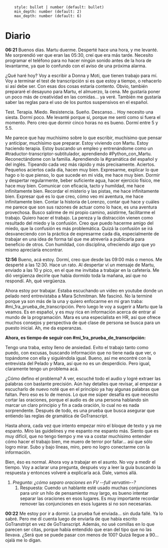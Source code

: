 ```toc
    style: bullet | number (default: bullet)
    min_depth: number (default: 2)
    max_depth: number (default: 6)
```
# Diario
**06:21** Buenos días. Martu duerme. Desperté hace una hora, y me levanté. Me sorprendió ver que eran las 05:30, creí que era más tarde. Necesito programar el teléfono para no hacer ningún sonido antes de la hora de levantarme, ya que lo confundo con el aviso de una próxima alarma.

¿Qué haré hoy? Voy a escribir a Donna y Moti, que tienen trabajo para mí. Voy a terminar el test de transcripción si es que estoy a tiempo, o rehacerlo si así debe ser. Con esas dos cosas estaría contento. Obvio, también prepararé el desayuno para Martu, el almuerzo, la cena. Me gustaría poner un poco más de creatividad en las comidas... ya veré. También me gustaría saber las reglas para el uso de los puntos suspensivos en el español.

Test. Terapia. Miedo. Resistencia. Sueño. Descanso... Hoy necesito una siesta. Dormí poco. Me levanté porque sí, porque me sentí como si fuera el momento. Pero creo que dormir cinco horas no es bueno. Dormí entre 5 y 5.5.

Me parece que hay muchísimo sobre lo que escribir, muchísimo que pensar y anticipar, muchísimo que preparar. Estoy viviendo con Martu. Estoy haciendo terapia. Estoy buscando un empleo y entrenándome como un #traductor-transcriptor-subtitulador, aprendiendo #Python_con_Martu. Reconectándome con la familia. Aprendiendo la #gramática del español y del inglés. Tipeando cada vez más rápido y más precisamente. Aciertos. Pequeños aciertos cada día, hacen muy bien. Expresarme, explicar lo que hago o lo que pienso, lo que sucede en mi vida, me hace muy bien. Dormir y despertar regularmente, beber suficiente agua, hacer ejercicio físico, me hace muy bien. Comunicar con eficacia, tacto y humildad, me hace infinitamente bien. Recordar el misterio y las pistas, me hace infinitamente bien. Expresar qué es lo que creo, cómo veo mi aventura, me hace infinitamente bien. Contar la historia de Lorenzo, contar qué hace y cuáles me parece que son sus razones de actuar como lo hace, es una aventura provechosa. Busco salirme de mi propio camino, asistirme, facilitarme el trabajo. Quiero hacer el trabajo. La pereza y la distracción vienen como resultado del miedo y la confusión. Creo que puedo hacerme amigo del miedo, que la confusión es más problemática. Quizá la confusión se irá desvaneciendo con la práctica de expresarme cada día, especialmente de trabajar en una idea de forma tal que me atrevería a publicarla para beneficio de otros. Con humildad, con disciplina, ofreciendo algo que yo mismo apreciaría encontrar.

**12:56** Bueno, acá estoy. Dormí, creo que desde las 09:00 más o menos. Me desperté a las 12:30. Hace un rato. Al despertar ví un mensaje de Martu, enviado a las 10 y pico, en el que me invitaba a trabajar en la cafetería. Me dió vergüenza decirle que había dormido toda la mañana, así que no respondí. Ah, qué vergüenza.

Ahora estoy por trabajar. Estaba escuchando un video en youtube donde un pelado nerd entrevistaba a Mara Schmitman. Me fascinó. No la terminé porque ya son más de la una y quiero enfocarme en mi gran traba: #mi_1ra_prueba_de_transcripción. Pero luego le voy a sugerir a Martu que la veamos. Es en español, y es muy rica en información acerca de entrar al mundo de la programación. Mara es una especialista en HR, así que ofrece muchos consejos y perspectiva de qué clase de persona se busca para un puesto inicial. Ah, me da esperanzas.

**Ahora, es tiempo de seguir con #mi_1ra_prueba_de_transcripción:**

Tengo una traba, estoy lleno de ansiedad. Evito el trabajo tanto como puedo, con excusas, buscando información que no tiene nada que ver, o topándome con ella y siguiéndola igual. Bueno, así me encontré con la entrevista del Pelado y Mara, así que no es un desperdicio. Pero igual, claramente tengo un problema acá.

¿Cómo defino el problema? A ver, escuché todo el audio y logré extraer las palabras con bastante precisión. Aún hay detalles que revisar, al empezar a escucharlo de nuevo noté que en el principio ya hay algunas palabras que faltan. Pero eso es lo de menos. Lo que me súper desafía es que necesito cortar las oraciones, porque el audio es de una persona hablando sin marcar un claro principio y fin a cada oración, lo cual no es nada sorprendente. Después de todo, es una prueba que busca asegurar que entiendo las reglas de gramática de GoTranscript.

Hasta ahora, cada vez que intento empezar miro el bloque de texto y ya me espanto. Miro las guidelines y me espanto me espanto más. Siento que es muy difícil, que no tengo tiempo y me va a costar muchísimo entender cómo hacer el trabajo bien, me muero de terror por fallar... así que sólo logro mirar. Subo y bajo líneas, miro, pero no logro conectarme con la información.

Bien, éso es normal. Ahora voy a trabajar en el asunto. No voy a medir el tiempo. Voy a aclarar una pregunta, después voy a leer la guía buscando la respuesta y entonces volveré a explicarla acá. Dale, vamos allá.

1. *Pregunta: ¿cómo separo oraciones en FV --full vervatim--?*
	1. Respuesta: Cuendo un hablante esté usado muchas conjunciones para unir un hilo de pensamiento muy largo, es bueno intentar separar las oraciones en esos lugares. Es muy importante recordar remover las conjunciones en esos lugares si no son necesarias.

**00:22** Me estoy por ir a dormir. La prueba fué enviada... sin duda fallé. Ya lo sabré. Pero me dí cuenta luego de enviarla de que había escrito GoTranstript en vez de GoTranscript. Además, no usé comillas en lo que parecen ser citas, porque había entendido que eran del tipo que no las llevava. ¿Será que se puede pasar con menos de 100? Quizá llegue a 90... ojalá me lo digan.



